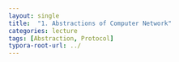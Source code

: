 ```yaml
---
layout: single
title:  "1. Abstractions of Computer Network"
categories: lecture
tags: [Abstraction, Protocol]
typora-root-url: ../
---
```


